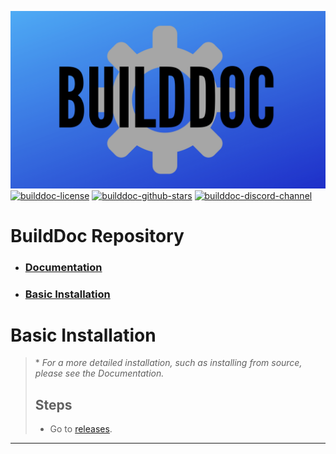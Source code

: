 ![builddoc-banner](./docs/assets/builddoc-bg.png)
[![builddoc-license](https://img.shields.io/github/license/itsamedood/BuildDoc?color=blue&style=for-the-badge)](https://github.com/itsamedood/BuildDoc/blob/main/LICENSE) [![builddoc-github-stars](https://img.shields.io/github/stars/itsamedood/BuildDoc?color=blue&style=for-the-badge)](https://github.com/itsamedood/BuildDoc) [![builddoc-discord-channel](https://img.shields.io/discord/938738440546177044?color=blue&style=for-the-badge)](https://discord.gg/th858pSbmR)
# **BuildDoc Repository**
- ### [Documentation](./docs/00-Welcome.md)
- ### [Basic Installation](#basic-installation)

# Basic Installation
> \* *For a more detailed installation, such as installing from source, please see the Documentation.*
>
> ## Steps
> - Go to [releases](https://github.com/itsamedood/BuildDoc/releases/).
---
